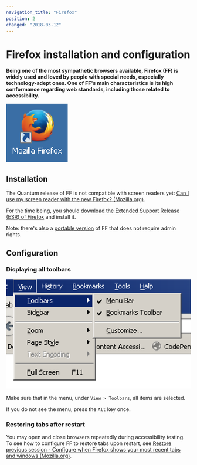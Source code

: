 ```yaml
---
navigation_title: "Firefox"
position: 2
changed: "2018-03-12"
---
```


# Firefox installation and configuration

**Being one of the most sympathetic browsers available, Firefox (FF) is widely used and loved by people with special needs, especially technology-adept ones. One of FF's main characteristics is its high conformance regarding web standards, including those related to accessibility.**

![Firefox logo](_media/firefox-logo.png)

## Installation

The Quantum release of FF is not compatible with screen readers yet: [Can I use my screen reader with the new Firefox? (Mozilla.org)](https://support.mozilla.org/en-US/kb/can-i-use-my-screen-reader-new-firefox).

For the time being, you should [download the Extended Support Release (ESR) of Firefox](https://www.mozilla.org/en-US/firefox/organizations/all/) and install it.

Note: there's also a [portable version](https://portableapps.com/de/apps/internet/firefox_portable) of FF that does not require admin rights.

## Configuration

### Displaying all toolbars

![Firefox's menu "View > Toolbars"](_media/firefoxs-menu-view-toolbars.png)

Make sure that in the menu, under `View > Toolbars`, all items are selected.

If you do not see the menu, press the `Alt` key once.

### Restoring tabs after restart

You may open and close browsers repeatedly during accessibility testing. To see how to configure FF to restore tabs upon restart, see [Restore previous session - Configure when Firefox shows your most recent tabs and windows (Mozilla.org)](https://support.mozilla.org/en-US/kb/restore-previous-session).